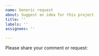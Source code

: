 ```yaml
---
name: Generic request
about: Suggest an idea for this project
title: ''
labels: ''
assignees: ''

---
```


Please share your comment or request:
